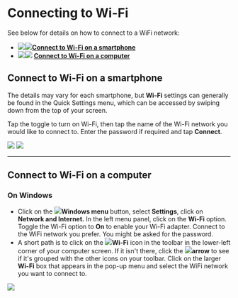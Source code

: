 # Connecting to Wi-Fi

See below for details on how to connect to a WiFi network:

* ![](../../.gitbook/assets/Wifi.png)[![](../../.gitbook/assets/Smartphone\_icon.png)**Connect to Wi-Fi on a smartphone** ](connecting-to-wi-fi.md#connect-to-wifi-on-a-smartphone)
* ![](../../.gitbook/assets/Wifi.png)![](../../.gitbook/assets/laptop\_icon.png) [**Connect to Wi-Fi on a computer**](connecting-to-wi-fi.md#connect-to-wifi-on-a-computer-it-might-be-different-depending-on-the-device.)

## **Connect to Wi-Fi on a smartphone**

The details may vary for each smartphone, but **Wi-Fi** settings can generally be found in the Quick Settings menu, which can be accessed by swiping down from the top of your screen.

Tap the toggle to turn on Wi-Fi, then tap the name of the Wi-Fi network you would like to connect to. Enter the password if required and tap **Connect**.

![](../../.gitbook/assets/WiFi\_phone\_activate.jpg) ![](../../.gitbook/assets/Mm\_Available\_wifi\_networks.jpg)

***

## **Connect to Wi-Fi on a computer**

### On Windows

* Click on the ![](../../.gitbook/assets/Windows-logo.png)**Windows menu** button, select **Settings**, click on **Network and Internet.** In the left menu panel, click on the **Wi-Fi** option. Toggle the Wi-Fi option to **On** to enable your Wi-Fi adapter. Connect to the WiFi network you prefer. You might be asked for the password.
* A short path is to click on the ![](../../.gitbook/assets/Computer\_internet\_icon.png)**Wi-Fi** icon in the toolbar in the lower-left corner of your computer screen. If it isn't there, click the ![](../../.gitbook/assets/icon-up-01.png)**arrow** to see if it's grouped with the other icons on your toolbar. Click on the larger **Wi-Fi** box that appears in the pop-up menu and select the WiFi network you want to connect to.

![](https://lh4.googleusercontent.com/9OQVtGYGQsHqx5Zj-qGwaZ9DgR3P5V3VJ99mJHCUCgWi9CgC-pwjRvP2tB9kkF\_xH0SzZvY\_ZGtWpCVJ3cjTFBhXcXqNVinl6tJoIdh6NklvNcWnpcBUPlx8ZGukgw)

